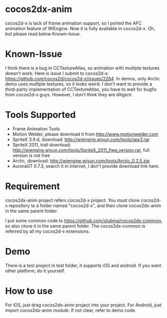 cocos2dx-anim
=============
cocos2d-x is lack of frame animation support, so I ported the AFC animation feature of WiEngine. Now it is fully
available in cocos2d-x. Oh, but please read below Known-Issue.

Known-Issue
=============
I think there is a bug in CCTextureAtlas, so animation with multiple textures doesn't work. Here is issue I submit to 
cocos2d-x: https://github.com/cocos2d/cocos2d-x/issues/2264. In demos, only Arctic demo uses multiple textures, so it 
looks weird. I don't want to provide a third-party implementation of CCTextureAtlas, you have to wait for bugfix from 
cocos2d-x guys. However, I don't think they are diligent.

Tools Supported
=============
 * Frame Animation Tools
  * Motion Welder, please download it from http://www.motionwelder.com
  * SpriteX 3.9.4, download: http://wiengine.wiyun.com/tools/spx3.rar
  * SpriteX 2011, trail download: http://wiengine.wiyun.com/tools/SpriteX_2011_free_version.rar, full version is not free
  * Arctic, download: http://wiengine.wiyun.com/tools/Arctic_0.2.5.zip
  * AuroraGT 0.7.3, search it in internet, I don't provide download link here.

Requirement
===========
cocos2dx-anim project refers cocos2d-x project. You must clone cocos2d-x repository to a folder named "cocos2d-x", 
and then clone cocos2dx-anim in the same parent folder. 

I put some common code to https://github.com/stubma/cocos2dx-common, so also clone it in the same parent folder.
The cocos2dx-common is referred by all my cocos2d-x extensions.

Demo
===========
There is a test project in test folder, it supports iOS and android. If you want other platform, do it yourself.

How to use
===========
For iOS, just drag cocos2dx-anim project into your project. For Android, just import cocos2dx-anim module. If not clear, 
refer to demo code.
